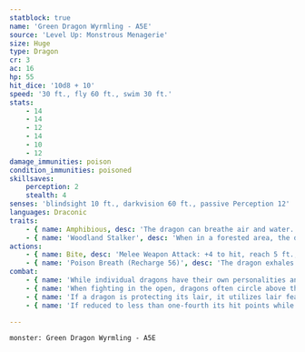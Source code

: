 ```yaml
---
statblock: true
name: 'Green Dragon Wyrmling - A5E'
source: 'Level Up: Monstrous Menagerie'
size: Huge
type: Dragon
cr: 3
ac: 16
hp: 55
hit_dice: '10d8 + 10'
speed: '30 ft., fly 60 ft., swim 30 ft.'
stats:
    - 14
    - 14
    - 12
    - 14
    - 10
    - 12
damage_immunities: poison
condition_immunities: poisoned
skillsaves:
    perception: 2
    stealth: 4
senses: 'blindsight 10 ft., darkvision 60 ft., passive Perception 12'
languages: Draconic
traits:
    - { name: Amphibious, desc: 'The dragon can breathe air and water.' }
    - { name: 'Woodland Stalker', desc: 'When in a forested area, the dragon has advantage on Stealth checks.' }
actions:
    - { name: Bite, desc: 'Melee Weapon Attack: +4 to hit, reach 5 ft., one target. Hit: 13 (2d10 + 2) piercing damage.' }
    - { name: 'Poison Breath (Recharge 56)', desc: 'The dragon exhales poisonous gas in a 15-foot cone. Each creature in that area makes a DC 11 Constitution saving throw, taking 14 (4d6) poison damage on a failed save or half damage on a success.' }
combat:
    - { name: 'While individual dragons have their own personalities and tactics, most rely heavily on their breath weapons', desc: 'They use them whenever they can, preferably from maximum distance and while flying above their enemies.' }
    - { name: 'When fighting in the open, dragons often circle above their enemies as they wait for their breath weapons to recharge', desc: "They only close to melee if their enemies deal significant damage with ranged attacks, or if they can savage an enemy cut off from its allies. Once bloodied, dragons become more aggressive, attacking with bite and claws when their breath weapons aren't available." }
    - { name: 'If a dragon is protecting its lair, it utilizes lair features, traps, allies, and architecture such as escape tunnels to keep up a hit-and-run fight, reappearing only when it has a fully-recharged breath weapon', desc: 'If the dragon is forced into melee combat, it uses its bite and claws against a single foe. If it has legendary actions like Roar and Wing Attack, it uses them to disperse its other enemies.' }
    - { name: 'If reduced to less than one-fourth its hit points while fighting in the open, a dragon flies away', desc: 'However, it fights to the death to defend its lair, unless it can regain the upper hand through tricks or bargains.' }

---
```

```statblock
monster: Green Dragon Wyrmling - A5E
```
